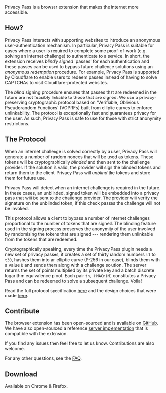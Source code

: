 Privacy Pass is a browser extension that makes the internet more accessible.

## How?

Privacy Pass interacts with supporting websites to introduce an anonymous user-authentication mechanism. In particular, Privacy Pass is suitable for cases where a user is required to complete some proof-of-work (e.g. solving an internet challenge) to authenticate to a service. In short, the extension receives *blindly signed* 'passes' for each authentication and these passes can be used to bypass future challenge solutions using an *anonymous redemption* procedure.  For example, Privacy Pass is supported by Cloudflare to enable users to redeem passes instead of having to solve CAPTCHAs to visit Cloudflare-protected websites.

The *blind* signing procedure ensures that passes that are redeemed in the future are not feasibly linkable to those that are signed. We use a privacy-preserving cryptographic protocol based on 'Verifiable, Oblivious Pseudorandom Functions' (VOPRFs) built from elliptic curves to enforce unlinkability. The protocol is exceptionally fast and guarantees privacy for the user. As such, Privacy Pass is safe to use for those with strict anonymity restrictions.

## The Protocol

When an internet challenge is solved correctly by a user, Privacy Pass will generate a number of random nonces that will be used as tokens. These tokens will be cryptographically *blinded* and then sent to the challenge provider. If the solution is valid, the provider will sign the blinded tokens and return them to the client. Privacy Pass will *unblind* the tokens and store them for future use.

Privacy Pass will detect when an internet challenge is required in the future. In these cases, an unblinded, signed token will be embedded into a privacy pass that will be sent to the challenge provider. The provider will verify the signature on the unblinded token, if this check passes the challenge will not be invoked.

This protocol allows a client to bypass a number of internet challenges proportional to the number of tokens that are signed. The blinding feature used in the signing process preserves the anonymity of the user involved by randomising the tokens that are signed --- rendering them unlinkable from the tokens that are redeemed.

Cryptographically speaking, every time the Privacy Pass plugin needs a new set of privacy passes, it creates a set of thirty random numbers `t1` to `t30`, hashes them into an elliptic curve (P-256 in our case), blinds them with a value `b` and sends them along with a challenge solution. The server returns the set of points multiplied by its private key and a batch discrete logarithm equivalence proof. Each pair `tn, HMACn(M)` constitutes a Privacy Pass and can be redeemed to solve a subsequent challenge. Voila!

Read the full protocol specification [here](https://github.com/privacypass/challenge-bypass-extension/blob/master/PROTOCOL.md) and the design choices that were made [here](https://privacypass.github.io/protocol).

## Contribute

The browser extension has been open-sourced and is available on [GitHub](https://github.com/privacypass/challenge-bypass-extension). We have also open-sourced a reference [server implementation](https://github.com/privacypass/challenge-bypass-server) that is compatible with the extension.

If you find any issues then feel free to let us know. Contributions are also welcome. 

For any other questions, see the [FAQ](https://privacypass.github.io/faq).

## Download

Available on Chrome & Firefox.
